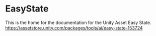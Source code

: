 # EasyState
This is the home for the documentation for the Unity Asset Easy State.
https://assetstore.unity.com/packages/tools/ai/easy-state-153724
